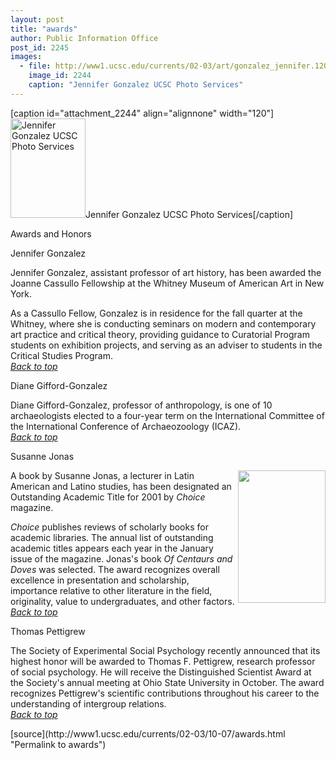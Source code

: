 ```yaml
---
layout: post
title: "awards"
author: Public Information Office
post_id: 2245
images:
  - file: http://www1.ucsc.edu/currents/02-03/art/gonzalez_jennifer.120.jpg
    image_id: 2244
    caption: "Jennifer Gonzalez UCSC Photo Services"
---
```


[caption id="attachment_2244" align="alignnone" width="120"]<a href="http://localhost/mysite/wp-content/uploads/2002/10/gonzalez_jennifer.120.jpg"><img class="size-full wp-image-2244" src="http://localhost/mysite/wp-content/uploads/2002/10/gonzalez_jennifer.120.jpg" alt="Jennifer Gonzalez UCSC Photo Services" width="120" height="159" /></a>Jennifer Gonzalez UCSC Photo Services[/caption]
<p class="pagehead">
  Awards and Honors
</p>
<p>
  <span class="sectionhead"><a name="gonzalez" id="gonzalez"></a>Jennifer Gonzalez</span><br>
</p>
<p>
  Jennifer Gonzalez, assistant professor of art history, has been awarded the Joanne Cassullo Fellowship at the Whitney Museum of American Art in New York.
</p>
<p>
  As a Cassullo Fellow, Gonzalez is in residence for the fall quarter at the Whitney, where she is conducting seminars on modern and contemporary art practice and critical theory, providing guidance to Curatorial Program students on exhibition projects, and serving as an adviser to students in the Critical Studies Program.<br>
  <a href="#gonzalez"><i>Back to top</i></a>
</p>
<p class="sectionhead">
  <a name="diane" id="diane"></a>Diane Gifford-Gonzalez
</p>
<p>
  Diane Gifford-Gonzalez, professor of anthropology, is one of 10 archaeologists elected to a four-year term on the International Committee of the International Conference of Archaeozoology (ICAZ).<br>
  <a href="#gonzalez"><i>Back to top</i></a>
</p>
<p class="sectionhead">
  <a name="jonas" id="jonas"></a>Susanne Jonas
</p>
<p>
  <span class="sectionhead"><img align="right" height="212" src="../art/centaurs_and_doves.140.jpg" width="140" alt=""></span>A book by Susanne Jonas, a lecturer in Latin American and Latino studies, has been designated an Outstanding Academic Title for 2001 by <i>Choice</i> magazine. <span class="sectionhead"><br></span>
</p>
<p>
  <i>Choice</i> publishes reviews of scholarly books for academic libraries. The annual list of outstanding academic titles appears each year in the January issue of the magazine. Jonas's book <i>Of Centaurs and Doves</i> was selected. The award recognizes overall excellence in presentation and scholarship, importance relative to other literature in the field, originality, value to undergraduates, and other factors.<br>
  <a href="#gonzalez"><i>Back to top</i></a>
</p>
<p>
  <span class="sectionhead"><a name="pettigrew" id="pettigrew"></a>Thomas Pettigrew</span><br>
</p>
<p>
  The Society of Experimental Social Psychology recently announced that its highest honor will be awarded to Thomas F. Pettigrew, research professor of social psychology. He will receive the Distinguished Scientist Award at the Society's annual meeting at Ohio State University in October. The award recognizes Pettigrew's scientific contributions throughout his career to the understanding of intergroup relations.<br>
  <a href="#gonzalez"><i>Back to top</i></a>
</p>
<p>

</p>
[source](http://www1.ucsc.edu/currents/02-03/10-07/awards.html "Permalink to awards")
